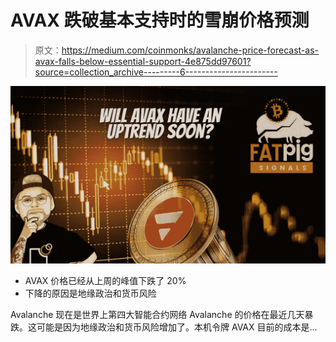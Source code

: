 # AVAX 跌破基本支持时的雪崩价格预测

> 原文：<https://medium.com/coinmonks/avalanche-price-forecast-as-avax-falls-below-essential-support-4e875dd97601?source=collection_archive---------6----------------------->

![](img/396ec6eb5625c072914be0b9a23a0653.png)

*   AVAX 价格已经从上周的峰值下跌了 20%
*   下降的原因是地缘政治和货币风险

Avalanche 现在是世界上第四大智能合约网络
Avalanche 的价格在最近几天暴跌。这可能是因为地缘政治和货币风险增加了。本机令牌 AVAX 目前的成本是…